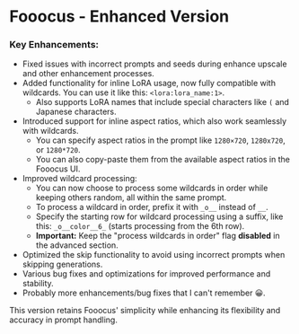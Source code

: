 # Fooocus - Enhanced Version

### Key Enhancements:
- Fixed issues with incorrect prompts and seeds during enhance upscale and other enhancement processes.
- Added functionality for inline LoRA usage, now fully compatible with wildcards. You can use it like this: `<lora:lora_name:1>`.  
  - Also supports LoRA names that include special characters like `(` and Japanese characters.
- Introduced support for inline aspect ratios, which also work seamlessly with wildcards.  
  - You can specify aspect ratios in the prompt like `1280×720`, `1280x720`, or `1280*720`.  
  - You can also copy-paste them from the available aspect ratios in the Fooocus UI.
- Improved wildcard processing:  
  - You can now choose to process some wildcards in order while keeping others random, all within the same prompt.  
  - To process a wildcard in order, prefix it with `_o__` instead of `__`.  
  - Specify the starting row for wildcard processing using a suffix, like this: `_o__color__6_` (starts processing from the 6th row).  
  - **Important:** Keep the "process wildcards in order" flag **disabled** in the advanced section.
- Optimized the skip functionality to avoid using incorrect prompts when skipping generations.
- Various bug fixes and optimizations for improved performance and stability.
- Probably more enhancements/bug fixes that I can't remember 😀.

This version retains Fooocus' simplicity while enhancing its flexibility and accuracy in prompt handling.
